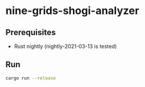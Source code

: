 # nine-grids-shogi-analyzer

## Prerequisites

* Rust nightly (nightly-2021-03-13 is tested)

## Run

```sh
cargo run --release
```
